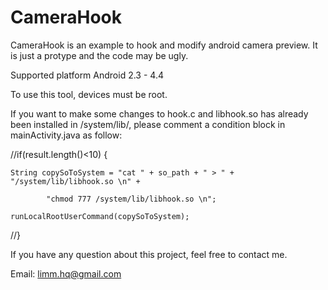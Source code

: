 # CameraHook
CameraHook is an example to hook and modify android camera preview.
It is just a protype and the code  may be ugly.

Supported platform
Android 2.3 - 4.4

To use this tool, devices must be root.

If you want to make some changes to hook.c and libhook.so has already been installed in /system/lib/, please comment a condition block in mainActivity.java as follow:

//if(result.length()<10) {

    String copySoToSystem = "cat " + so_path + " > " + "/system/lib/libhook.so \n" +
    
            "chmod 777 /system/lib/libhook.so \n";
            
    runLocalRootUserCommand(copySoToSystem);
    
//}

If you have any question about this project, feel free to contact me. 

Email: limm.hq@gmail.com

